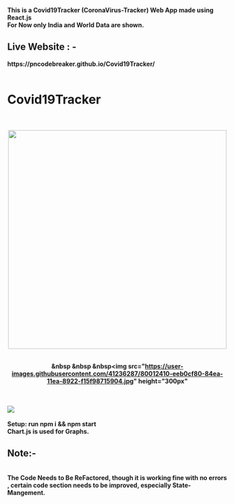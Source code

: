 <b>This is a Covid19Tracker (CoronaVirus-Tracker) Web App made using React.js<b>
  <br> For Now only India and World Data are shown. <br>
  <h2>Live Website : - </h2>  https://pncodebreaker.github.io/Covid19Tracker/
<br><br>
  <h1>Covid19Tracker</h1>
  <br>
  &nbsp &nbsp &nbsp <center><img src="https://user-images.githubusercontent.com/41236287/80018287-6c78d900-84f3-11ea-8282-4df5bc23e583.png" align ="center"  height="500px"</center>
  <br>
  <br>
  
&nbsp &nbsp &nbsp<img src="https://user-images.githubusercontent.com/41236287/80012410-eeb0cf80-84ea-11ea-8922-f15f98715904.jpg"  height="300px"</center>
<br>
<br>
<img src="https://user-images.githubusercontent.com/41236287/80016332-98df2600-84f0-11ea-80b1-0561dd0d5172.gif">
<br>
<br>
<b>Setup:</b>
  <b>run npm i && npm start</b>
  <br>
  Chart.js is used for Graphs.<br>
<h2> Note:- </h2><br>
 <b>The Code Needs to Be ReFactored, though it is working fine with no errors , certain code section needs to be improved, especially
  State-Mangement. <b>
  
